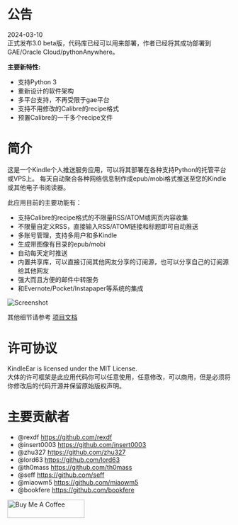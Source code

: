 # 公告
2024-03-10    
正式发布3.0 beta版，代码库已经可以用来部署，作者已经将其成功部署到GAE/Oracle Cloud/pythonAnywhere。

**主要新特性:**
* 支持Python 3
* 重新设计的软件架构
* 多平台支持，不再受限于gae平台
* 支持不用修改的Calibre的recipe格式
* 预置Calibre的一千多个recipe文件



# 简介
这是一个Kindle个人推送服务应用，可以将其部署在各种支持Python的托管平台或VPS上。
每天自动聚合各种网络信息制作成epub/mobi格式推送至您的Kindle或其他电子书阅读器。


此应用目前的主要功能有：  

* 支持Calibre的recipe格式的不限量RSS/ATOM或网页内容收集
* 不限量自定义RSS，直接输入RSS/ATOM链接和标题即可自动推送
* 多账号管理，支持多用户和多Kindle
* 生成带图像有目录的epub/mobi
* 自动每天定时推送
* 内置共享库，可以直接订阅其他网友分享的订阅源，也可以分享自己的订阅源给其他网友
* 强大而且方便的邮件中转服务
* 和Evernote/Pocket/Instapaper等系统的集成



![Screenshot](https://raw.githubusercontent.com/cdhigh/KindleEar/master/docs/scrshot.gif)



其他细节请参考 [项目文档](https://cdhigh.github.io/KindleEar)



# 许可协议
KindleEar is licensed under the MIT License.  
大体的许可框架是此应用代码你可以任意使用，任意修改，可以商用，但是必须将你修改后的代码开源并保留原始版权声明。  

# 主要贡献者
* @rexdf <https://github.com/rexdf> 
* @insert0003 <https://github.com/insert0003> 
* @zhu327 <https://github.com/zhu327> 
* @lord63 <https://github.com/lord63> 
* @th0mass <https://github.com/th0mass> 
* @seff <https://github.com/seff> 
* @miaowm5 <https://github.com/miaowm5> 
* @bookfere <https://github.com/bookfere> 

<a href="https://www.buymeacoffee.com/cdhigh" target="_blank"><img src="https://cdn.buymeacoffee.com/buttons/default-orange.png" alt="Buy Me A Coffee" height="41" width="174"></a>
